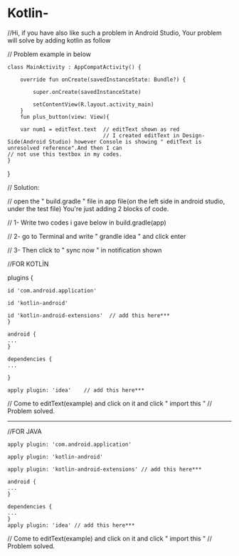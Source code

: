 # Kotlin-
//Hi, if you have also like such a problem in Android Studio, Your problem will solve by adding kotlin as follow

// Problem example in below


    class MainActivity : AppCompatActivity() {

        override fun onCreate(savedInstanceState: Bundle?) {

            super.onCreate(savedInstanceState)

            setContentView(R.layout.activity_main)
        }
        fun plus_button(view: View){

        var num1 = editText.text  // editText shown as red
                                  // I created editText in Design-Side(Android Studio) however Console is showing " editText is unresolved reference".And then I can                                     // not use this textbox in my codes.
    }
}

// Solution:

// open the " build.gradle " file in app file(on the left side in android studio, under the test file) You're just adding 2 blocks of code.

// 1- Write two codes i gave below in build.gradle(app)

// 2- go to Terminal and write " grandle idea " and click enter

// 3- Then click to " sync now " in notification shown 


//FOR KOTLİN

plugins {

    id 'com.android.application'
    
    id 'kotlin-android'
    
    id 'kotlin-android-extensions'  // add this here***
    }

    android {
    ...
    }

    dependencies {
    ...
    
    }

    apply plugin: 'idea'    // add this here***


// Come to editText(example) and click on it and click " import this "
// Problem solved.

------------------------------------------------------------------------


//FOR JAVA 

    apply plugin: 'com.android.application'

    apply plugin: 'kotlin-android' 
    
    apply plugin: 'kotlin-android-extensions' // add this here***

    android {
    ...
    }

    dependencies {
    ...
    }
    apply plugin: 'idea' // add this here***

// Come to editText(example) and click on it and click " import this "
// Problem solved.




